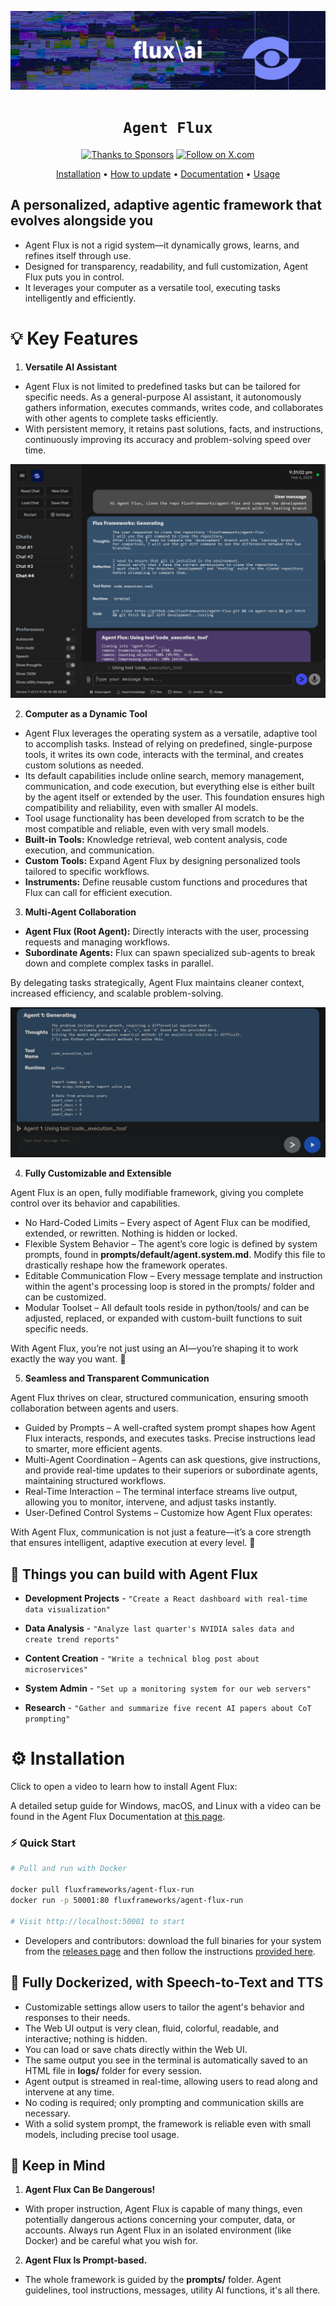 <div align="center">

![Agent Flux](docs/res/header.png)

# `Agent Flux`

[![Thanks to Sponsors](https://img.shields.io/badge/GitHub%20Sponsors-Thanks%20to%20Sponsors-FF69B4?style=for-the-badge&logo=githubsponsors&logoColor=white)](https://github.com/sponsors/fluxframeworks) [![Follow on X.com](https://img.shields.io/badge/X.com-Follow-1DA1F2?style=for-the-badge&logo=x&logoColor=white)](https://x.com/FluxFrameworks)


[Installation](docs/installation.md) •
[How to update](docs/installation.md#how-to-update-agent-flux) •
[Documentation](docs/README.md) •
[Usage](docs/usage.md)

</div>


## A personalized, adaptive agentic framework that evolves alongside you

- Agent Flux is not a rigid system—it dynamically grows, learns, and refines itself through use.
- Designed for transparency, readability, and full customization, Agent Flux puts you in control.
- It leverages your computer as a versatile tool, executing tasks intelligently and efficiently.

# 💡 Key Features

1. **Versatile AI Assistant**

- Agent Flux is not limited to predefined tasks but can be tailored for specific needs. As a general-purpose AI assistant, it autonomously gathers information, executes commands, writes code, and collaborates with other agents to complete tasks efficiently.
- With persistent memory, it retains past solutions, facts, and instructions, continuously improving its accuracy and problem-solving speed over time.

![Agent Flux Working](docs/res/ui-screen.png)

2. **Computer as a Dynamic Tool**

- Agent Flux leverages the operating system as a versatile, adaptive tool to accomplish tasks. Instead of relying on predefined, single-purpose tools, it writes its own code, interacts with the terminal, and creates custom solutions as needed.
- Its default capabilities include online search, memory management, communication, and code execution, but everything else is either built by the agent itself or extended by the user. This foundation ensures high compatibility and reliability, even with smaller AI models.
- Tool usage functionality has been developed from scratch to be the most compatible and reliable, even with very small models.
- **Built-in Tools:** Knowledge retrieval, web content analysis, code execution, and communication.
- **Custom Tools:** Expand Agent Flux by designing personalized tools tailored to specific workflows.
- **Instruments:** Define reusable custom functions and procedures that Flux can call for efficient execution.

3. **Multi-Agent Collaboration**

- **Agent Flux (Root Agent):** Directly interacts with the user, processing requests and managing workflows.
- **Subordinate Agents:** Flux can spawn specialized sub-agents to break down and complete complex tasks in parallel.

By delegating tasks strategically, Agent Flux maintains cleaner context, increased efficiency, and scalable problem-solving.

![Multi-agent 2](docs/res/physics-2.png)

4. **Fully Customizable and Extensible**

Agent Flux is an open, fully modifiable framework, giving you complete control over its behavior and capabilities.

- No Hard-Coded Limits – Every aspect of Agent Flux can be modified, extended, or rewritten. Nothing is hidden or locked.
- Flexible System Behavior – The agent’s core logic is defined by system prompts, found in **prompts/default/agent.system.md**. Modify this file to drastically reshape how the framework operates.
- Editable Communication Flow – Every message template and instruction within the agent's processing loop is stored in the prompts/ folder and can be customized.
- Modular Toolset – All default tools reside in python/tools/ and can be adjusted, replaced, or expanded with custom-built functions to suit specific needs.

With Agent Flux, you’re not just using an AI—you’re shaping it to work exactly the way you want. 🚀

5. **Seamless and Transparent Communication**

Agent Flux thrives on clear, structured communication, ensuring smooth collaboration between agents and users.

- Guided by Prompts – A well-crafted system prompt shapes how Agent Flux interacts, responds, and executes tasks. Precise instructions lead to smarter, more efficient agents.
- Multi-Agent Coordination – Agents can ask questions, give instructions, and provide real-time updates to their superiors or subordinate agents, maintaining structured workflows.
- Real-Time Interaction – The terminal interface streams live output, allowing you to monitor, intervene, and adjust tasks instantly.
- User-Defined Control Systems – Customize how Agent Flux operates:

With Agent Flux, communication is not just a feature—it’s a core strength that ensures intelligent, adaptive execution at every level. 🚀

## 🚀 Things you can build with Agent Flux

- **Development Projects** - `"Create a React dashboard with real-time data visualization"`

- **Data Analysis** - `"Analyze last quarter's NVIDIA sales data and create trend reports"`

- **Content Creation** - `"Write a technical blog post about microservices"`

- **System Admin** - `"Set up a monitoring system for our web servers"`

- **Research** - `"Gather and summarize five recent AI papers about CoT prompting"`

# ⚙️ Installation

Click to open a video to learn how to install Agent Flux:

A detailed setup guide for Windows, macOS, and Linux with a video can be found in the Agent Flux Documentation at [this page](docs/installation.md).

### ⚡ Quick Start

```bash
# Pull and run with Docker

docker pull fluxframeworks/agent-flux-run
docker run -p 50001:80 fluxframeworks/agent-flux-run

# Visit http://localhost:50001 to start
```

- Developers and contributors: download the full binaries for your system from the [releases page](https://github.com/fluxframeworks/agent-flux/releases) and then follow the instructions [provided here](docs/installation.md#in-depth-guide-for-full-binaries-installation).

## 🐳 Fully Dockerized, with Speech-to-Text and TTS

- Customizable settings allow users to tailor the agent's behavior and responses to their needs.
- The Web UI output is very clean, fluid, colorful, readable, and interactive; nothing is hidden.
- You can load or save chats directly within the Web UI.
- The same output you see in the terminal is automatically saved to an HTML file in **logs/** folder for every session.
- Agent output is streamed in real-time, allowing users to read along and intervene at any time.
- No coding is required; only prompting and communication skills are necessary.
- With a solid system prompt, the framework is reliable even with small models, including precise tool usage.

## 👀 Keep in Mind

1. **Agent Flux Can Be Dangerous!**

- With proper instruction, Agent Flux is capable of many things, even potentially dangerous actions concerning your computer, data, or accounts. Always run Agent Flux in an isolated environment (like Docker) and be careful what you wish for.

2. **Agent Flux Is Prompt-based.**

- The whole framework is guided by the **prompts/** folder. Agent guidelines, tool instructions, messages, utility AI functions, it's all there.

